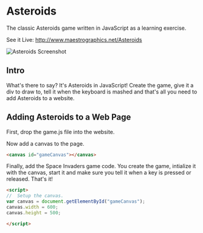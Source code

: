 Asteroids
==============

The classic Asteroids game written in JavaScript as a learning exercise.


See it Live: http://www.maestrographics.net/Asteroids

![Asteroids Screenshot](http://www.maestrographics.net/Asteroids/screenshot.jpg "Asteroids Screenshot")

Intro
-----

What's there to say? It's Asteroids in JavaScript! Create the game, give it a div to draw to, tell it when the keyboard is mashed and that's all you need to 
add Asteroids to a website.

Adding Asteroids to a Web Page
-----------------------------------

First, drop the game.js file into the website.

Now add a canvas to the page.

````HTML
<canvas id="gameCanvas"></canvas>
````

Finally, add the Space Invaders game code. You create the game, 
intialize it with the canvas, start it and make sure you tell
it when a key is pressed or released. That's it!

````HTML
<script>
//	Setup the canvas.
var canvas = document.getElementById("gameCanvas");
canvas.width = 600;
canvas.height = 500;

</script>
````



